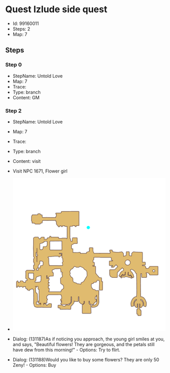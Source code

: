 # Quest Izlude side quest

- Id: 99160011
- Steps: 2
- Map: 7

## Steps

### Step 0
- StepName:  Untold Love
- Map:  7
- Trace:  
- Type:  branch
- Content:  GM


### Step 2
- StepName:  Untold Love
- Map:  7
- Trace:  
- Type:  branch
- Content:  visit
- Visit NPC 1671, Flower girl

- ![images/99160011_2.png](images/99160011_2.png)
- Dialog: (131187)As if noticing you approach, the young girl smiles at you, and says, "Beautiful flowers! They are gorgeous, and the petals still have dew from this morning!" - Options: Try to flirt.
- Dialog: (131188)Would you like to buy some flowers? They are only 50 Zeny!  - Options: Buy


